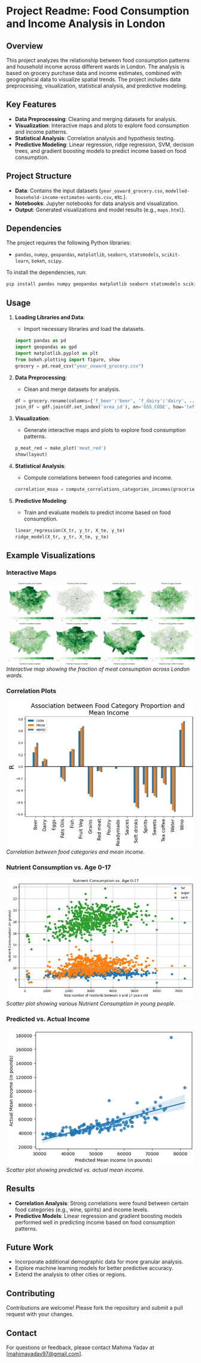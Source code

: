 # Project Readme: Food Consumption and Income Analysis in London

## Overview
This project analyzes the relationship between food consumption patterns and household income across different wards in London. The analysis is based on grocery purchase data and income estimates, combined with geographical data to visualize spatial trends. The project includes data preprocessing, visualization, statistical analysis, and predictive modeling.

## Key Features
- **Data Preprocessing**: Cleaning and merging datasets for analysis.
- **Visualization**: Interactive maps and plots to explore food consumption and income patterns.
- **Statistical Analysis**: Correlation analysis and hypothesis testing.
- **Predictive Modeling**: Linear regression, ridge regression, SVM, decision trees, and gradient boosting models to predict income based on food consumption.

## Project Structure
- **Data**: Contains the input datasets (`year_osward_grocery.csv`, `modelled-household-income-estimates-wards.csv`, etc.).
- **Notebooks**: Jupyter notebooks for data analysis and visualization.
- **Output**: Generated visualizations and model results (e.g., `maps.html`).

## Dependencies
The project requires the following Python libraries:
- `pandas`, `numpy`, `geopandas`, `matplotlib`, `seaborn`, `statsmodels`, `scikit-learn`, `bokeh`, `scipy`.

To install the dependencies, run:
```bash
pip install pandas numpy geopandas matplotlib seaborn statsmodels scikit-learn bokeh scipy
```

## Usage
1. **Loading Libraries and Data**:
   - Import necessary libraries and load the datasets.
   ```python
   import pandas as pd
   import geopandas as gpd
   import matplotlib.pyplot as plt
   from bokeh.plotting import figure, show
   grocery = pd.read_csv("year_osward_grocery.csv")
   ```

2. **Data Preprocessing**:
   - Clean and merge datasets for analysis.
   ```python
   df = grocery.rename(columns={'f_beer':'beer', 'f_dairy':'dairy', ...})
   join_df = gdf.join(df.set_index('area_id'), on='GSS_CODE', how='left')
   ```

3. **Visualization**:
   - Generate interactive maps and plots to explore food consumption patterns.
   ```python
   p_meat_red = make_plot('meat_red')
   show(layout)
   ```

4. **Statistical Analysis**:
   - Compute correlations between food categories and income.
   ```python
   correlation_msoa = compute_correlations_categories_incomes(groceries_income_msoa, income='mean_income')
   ```

5. **Predictive Modeling**:
   - Train and evaluate models to predict income based on food consumption.
   ```python
   linear_regression(X_tr, y_tr, X_te, y_te)
   ridge_model(X_tr, y_tr, X_te, y_te)
   ```

## Example Visualizations
### Interactive Maps
![Interactive Map of Food Consumption](https://github.com/mahimayadav97/Tesco-Dataset-Analysis/blob/main/images/Interactive%20Bokeh%20Maps.png)
*Interactive map showing the fraction of meat consumption across London wards.*

### Correlation Plots
![Correlation Plot](https://github.com/mahimayadav97/Tesco-Dataset-Analysis/blob/main/images/Correlation%20Plot.png)
*Correlation between food categories and mean income.*

### Nutrient Consumption vs. Age 0-17
![Nutriuent Consumption](https://github.com/mahimayadav97/Tesco-Dataset-Analysis/blob/main/images/Nutrient%20consumption%20in%20young%20people.png)
*Scatter plot showing various Nutrient Consumption in young people.*

### Predicted vs. Actual Income
![Predicted vs. Actual Income](https://github.com/mahimayadav97/Tesco-Dataset-Analysis/blob/main/images/Predicted%20vs.%20Actual%20Income.png)
*Scatter plot showing predicted vs. actual mean income.*

## Results
- **Correlation Analysis**: Strong correlations were found between certain food categories (e.g., wine, spirits) and income levels.
- **Predictive Models**: Linear regression and gradient boosting models performed well in predicting income based on food consumption patterns.

## Future Work
- Incorporate additional demographic data for more granular analysis.
- Explore machine learning models for better predictive accuracy.
- Extend the analysis to other cities or regions.

## Contributing
Contributions are welcome! Please fork the repository and submit a pull request with your changes.

## Contact
For questions or feedback, please contact Mahima Yadav at [mahimayadav97@gmail.com].
